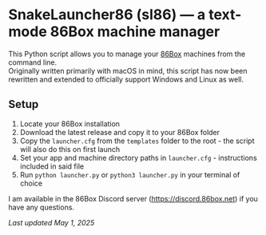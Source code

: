 # SnakeLauncher86 (sl86) — a text-mode 86Box machine manager
This Python script allows you to manage your [86Box](https://86box.net) machines from the command line.
<br/>Originally written primarily with macOS in mind, this script has now been rewritten and extended to officially support Windows and Linux as well.

## Setup
1. Locate your 86Box installation
2. Download the latest release and copy it to your 86Box folder
3. Copy the `launcher.cfg` from the `templates` folder to the root - the script will also do this on first launch
4. Set your app and machine directory paths in `launcher.cfg` - instructions included in said file
5. Run `python launcher.py` or `python3 launcher.py` in your terminal of choice

I am available in the 86Box Discord server (https://discord.86box.net) if you have any questions.

_Last updated May 1, 2025_
